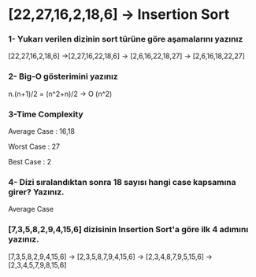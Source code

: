 # [22,27,16,2,18,6] -> Insertion Sort

### 1- Yukarı verilen dizinin sort türüne göre aşamalarını yazınız

[22,27,16,2,18,6] ->[2,27,16,22,18,6] -> [2,6,16,22,18,27] -> [2,6,16,18,22,27]

### 2- Big-O gösterimini yazınız

n.(n+1)/2 = (n^2+n)/2 -> O (n^2)

### 3-Time Complexity

Average Case : 16,18

Worst Case : 27

Best Case : 2

### 4- Dizi sıralandıktan sonra 18 sayısı hangi case kapsamına girer? Yazınız.
Average Case

### [7,3,5,8,2,9,4,15,6] dizisinin Insertion Sort'a göre ilk 4 adımını yazınız.

[7,3,5,8,2,9,4,15,6] -> [2,3,5,8,7,9,4,15,6] -> [2,3,4,8,7,9,5,15,6] -> [2,3,4,5,7,9,8,15,6]

